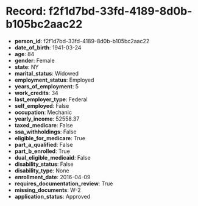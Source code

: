 # Record: f2f1d7bd-33fd-4189-8d0b-b105bc2aac22

- **person_id**: f2f1d7bd-33fd-4189-8d0b-b105bc2aac22
- **date_of_birth**: 1941-03-24
- **age**: 84
- **gender**: Female
- **state**: NY
- **marital_status**: Widowed
- **employment_status**: Employed
- **years_of_employment**: 5
- **work_credits**: 34
- **last_employer_type**: Federal
- **self_employed**: False
- **occupation**: Mechanic
- **yearly_income**: 52558.37
- **taxed_medicare**: False
- **ssa_withholdings**: False
- **eligible_for_medicare**: True
- **part_a_qualified**: False
- **part_b_enrolled**: True
- **dual_eligible_medicaid**: False
- **disability_status**: False
- **disability_type**: None
- **enrollment_date**: 2016-04-09
- **requires_documentation_review**: True
- **missing_documents**: W-2
- **application_status**: Approved